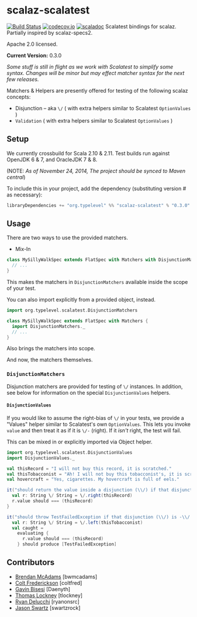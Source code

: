 scalaz-scalatest
================

[![Build Status](https://travis-ci.org/typelevel/scalaz-scalatest.svg?branch=master)](https://travis-ci.org/typelevel/scalaz-scalatest)
[![codecov.io](https://codecov.io/github/typelevel/scalaz-scalatest/coverage.svg?branch=master)](https://codecov.io/github/typelevel/scalaz-scalatest?branch=master)
[![scaladoc](https://javadoc-badge.appspot.com/org.typelevel/scalaz-scalatest_2.11.svg?label=scaladoc)](https://javadoc-badge.appspot.com/org.typelevel/scalaz-scalatest_2.11)
Scalatest bindings for scalaz.  Partially inspired by scalaz-specs2.

Apache 2.0 licensed.


**Current Version:** 0.3.0

*Some stuff is still in flight as we work with Scalatest to simplify some syntax. Changes will be minor but may effect matcher syntax for the next few releases.*

Matchers & Helpers are presently offered for testing of the following scalaz concepts:
* Disjunction – aka `\/` ( with extra helpers similar to Scalatest `OptionValues` )
* `Validation` ( with extra helpers similar to Scalatest `OptionValues` )

## Setup  

We currently crossbuild for Scala 2.10 & 2.11. Test builds run against OpenJDK 6 & 7, and OracleJDK 7 & 8.

(NOTE: *As of November 24, 2014, The project should be synced to Maven central*)

To include this in your project, add the dependency (substituting version # as necessary):

```sbt
libraryDependencies += "org.typelevel" %% "scalaz-scalatest" % "0.3.0" % "test"
```
## Usage

There are two ways to use the provided matchers. 

* Mix-In

```scala
class MySillyWalkSpec extends FlatSpec with Matchers with DisjunctionMatchers { 
  // ...
} 
```
This makes the matchers in `DisjunctionMatchers` available inside the scope of your test. 

You can also import explicitly from a provided object, instead.

```scala
import org.typelevel.scalatest.DisjunctionMatchers

class MySillyWalkSpec extends FlatSpec with Matchers { 
  import DisjunctionMatchers._
  // ...
}

```

Also brings the matchers into scope.

And now, the matchers themselves.

### `DisjunctionMatchers`

Disjunction matchers are provided for testing of `\/` instances. In addition, see below for information on the special `DisjunctionValues` helpers.

#### `DisjunctionValues`

If you would like to assume the right-bias of `\/` in your tests, we provide a "Values" helper similar to Scalatest's own `OptionValues`. This lets you invoke `value` and then treat it as if it is `\/-` (right). If it *isn't* right, the test will fail.

This can be mixed in or explicitly imported via Object helper.
```scala
import org.typelevel.scalatest.DisjunctionValues
import DisjunctionValues._

val thisRecord = "I will not buy this record, it is scratched."
val thisTobacconist = "Ah! I will not buy this tobacconist's, it is scratched."
val hovercraft = "Yes, cigarettes. My hovercraft is full of eels."

it("should return the value inside a disjunction (\\/) if that disjunction is \\/- (right)") {
  val r: String \/ String = \/.right(thisRecord)
  r.value should === (thisRecord)
}

it("should throw TestFailedException if that disjunction (\\/) is -\\/ (left) ") {
  val r: String \/ String = \/.left(thisTobacconist)
  val caught =
    evaluating {
      r.value should === (thisRecord)
    } should produce [TestFailedException]
```

## Contributors

* [Brendan McAdams](http://github.com/bwmcadams) [bwmcadams]
* [Colt Frederickson](http://github.com/coltfred) [coltfred]
* [Gavin Bisesi](http://github.com/Daenyth) [Daenyth]
* [Thomas Lockney](http://github.com/tlockney) [tlockney]
* [Ryan Delucchi](http://github.com/ryanonsrc) [ryanonsrc]
* [Jason Swartz](http://github.com/swartzrock) [swartzrock]
